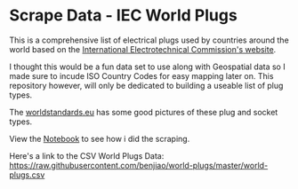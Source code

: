 # Scrape Data - IEC World Plugs

This is a comprehensive list of electrical plugs used by countries around the world based on the [International
Electrotechnical
Commission's website](http://www.iec.ch/worldplugs/list_bylocation.htm).

I thought this would be a fun data set to use along with Geospatial data so I made sure to incude ISO Country Codes for easy mapping later on. This repository however, will only be dedicated to building a useable list of plug types.

The [worldstandards.eu](http://www.worldstandards.eu/electricity/plugs-and-sockets/) has some good pictures of these plug and socket types.

View the [Notebook](https://github.com/benjiao/world-plugs/blob/master/Scrape%20Data%20-%20IEC%20-%20World%20Plugs.ipynb) to see how i did the scraping.

Here's a link to the CSV World Plugs Data: https://raw.githubusercontent.com/benjiao/world-plugs/master/world-plugs.csv